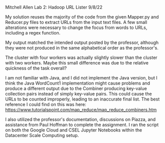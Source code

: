 Mitchell Allen
Lab 2: Hadoop URL Lister
9/8/22

My solution reuses the majority of the code from the given
Mapper.py and Reducer.py files to extract URLs from the input text
files. A few small alterations were necessary to change the focus from
words to URLs, including a regex function.

My output matched the intended output posted by the professor, although
they were not produced in the same alphabetical order as the professor's.

The cluster with four workers was actually slightly slower than the cluster
with two workers. Maybe this small difference was due to the relative
quickness of the task overall?

I am not familiar with Java, and I did not implement the Java version, but I think the Java WordCount1 implementation might cause problems and produce a different output due to the Combiner producing key-value collection pairs instead of simply key-value pairs. This could cause the URLs to be counted improperly, leading to an inaccurate final list. The best reference I could find on this was here: https://www.tutorialspoint.com/map_reduce/map_reduce_combiners.htm

I also utilized the professor's documentation, discussions on Piazza, and assistance from Paul
Hoffman to complete the assignment. I ran the script on both the Google Cloud and CSEL Jupyter
Notebooks within the Datacenter Scale Computing setup.